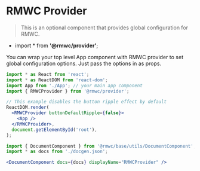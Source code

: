 # RMWC Provider

> This is an optional component that provides global configuration for RMWC.

- import * from **'@rmwc/provider'**;

You can wrap your top level App component with RMWC provider to set global configuration options. Just pass the options in as props.

```jsx
import * as React from 'react';
import * as ReactDOM from 'react-dom';
import App from './App'; // your main app component
import { RMWCProvider } from '@rmwc/provider';

// This example disables the button ripple effect by default
ReactDOM.render(
  <RMWCProvider buttonDefaultRipple={false}>
    <App />
  </RMWCProvider>,
  document.getElementById('root'),
);
```

```jsx renderOnly
import { DocumentComponent } from '@rmwc/base/utils/DocumentComponent';
import * as docs from './docgen.json';

<DocumentComponent docs={docs} displayName="RMWCProvider" />
```
